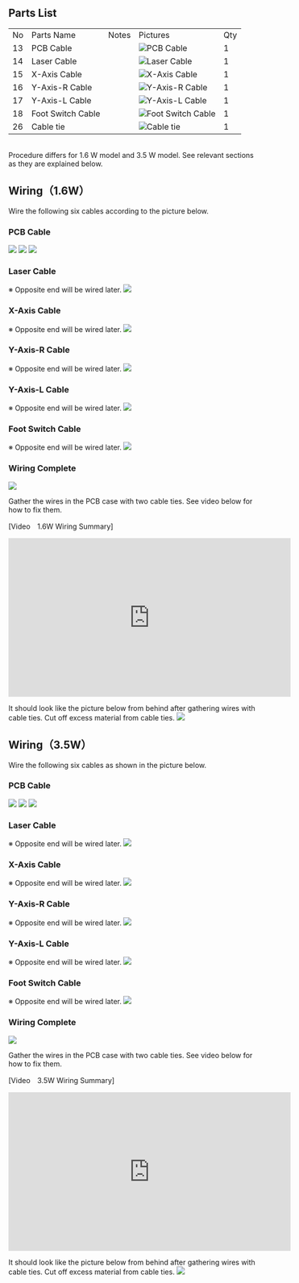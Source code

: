 ## Parts List
<table class="packing-list">
<tbody>
<tr>
<td>No</td>
<td>Parts Name</td>
<td>Notes</td>
<td class="packing-img">Pictures</td>
<td>Qty</td>
</tr>
<tr>
<td>13</td>
<td>PCB Cable</td>
<td></td>
<td><img src="./images/07/kp7-1.jpg" alt="PCB Cable"></td>
<td>1</td>
</tr>
<tr>
<td>14</td>
<td>Laser Cable</td>
<td></td>
<td><img src="./images/07/kp7-2.jpg" alt="Laser Cable"></td>
<td>1</td>
</tr>
<tr>
<td>15</td>
<td>X-Axis Cable</td>
<td></td>
<td><img src="./images/07/kp7-4.jpg" alt="X-Axis Cable"></td>
<td>1</td>
</tr>
<tr>
<td>16</td>
<td>Y-Axis-R Cable</td>
<td></td>
<td><img src="./images/07/kp7-3.jpg" alt="Y-Axis-R Cable"></td>
<td>1</td>
</tr>
<tr>
<td>17</td>
<td>Y-Axis-L Cable</td>
<td></td>
<td><img src="./images/07/kp7-5.jpg" alt="Y-Axis-L Cable"></td>
<td>1</td>
</tr>
<tr>
<td>18</td>
<td>Foot Switch Cable</td>
<td></td>
<td><img src="./images/07/kp7-6.jpg" alt="Foot Switch Cable"></td>
<td>1</td>
</tr>
<tr>
<td>26</td>
<td>Cable tie</td>
<td></td>
<td><img src="./images/07/kp7-7.jpg" alt="Cable tie"></td>
<td>1</td>
</tr>
</tbody>
</table>

<br>
Procedure differs for 1.6 W model and 3.5 W model. See relevant sections as they are explained below.

## Wiring（1.6W）
Wire the following six cables according to the picture below.

### PCB Cable
<img src="./images/07/mini-1000mm_07_01.jpg">

<img src="./images/07/mini-1000mm_07_02.jpg">

<img src="./images/07/mini-1000mm_07_03.jpg">

### Laser Cable  
※ Opposite end will be wired later.
<img src="./images/07/mini-1000mm_07_04.jpg">

### X-Axis Cable  
※ Opposite end will be wired later.
<img src="./images/07/mini-1000mm_07_05.jpg">

### Y-Axis-R Cable  
※ Opposite end will be wired later.
<img src="./images/07/mini-1000mm_07_06.jpg">

### Y-Axis-L Cable  
※ Opposite end will be wired later.
<img src="./images/07/mini-1000mm_07_07.jpg">

### Foot Switch Cable  
※ Opposite end will be wired later.
<img src="./images/07/mini-1000mm_07_08.jpg">

### Wiring Complete
<img src="./images/07/mini-1000mm_07_09.jpg">

Gather the wires in the PCB case with two cable ties. See video below for how to fix them.

[Video　1.6W Wiring Summary]

<div class="iframe-content">
<iframe width="560" height="315" src="https://www.youtube.com/********" frameborder="0" allow="accelerometer; autoplay; encrypted-media; gyroscope; picture-in-picture" allowfullscreen></iframe>
</div>

It should look like the picture below from behind after gathering wires with cable ties. Cut off excess material from cable ties.
<img src="./images/07/mini-1000mm_07_10.jpg">

##  Wiring（3.5W）
Wire the following six cables as shown in the picture below.

### PCB Cable
<img src="./images/07/mini-1000mm_07_12.jpg">

<img src="./images/07/mini-1000mm_07_13.jpg">

<img src="./images/07/mini-1000mm_07_14.jpg">

### Laser Cable  
※ Opposite end will be wired later.
<img src="./images/07/mini-1000mm_07_15.jpg">

### X-Axis Cable  
※ Opposite end will be wired later.
<img src="./images/07/mini-1000mm_07_16.jpg">

### Y-Axis-R Cable  
※ Opposite end will be wired later.
<img src="./images/07/mini-1000mm_07_17.jpg">

### Y-Axis-L Cable  
※ Opposite end will be wired later.
<img src="./images/07/mini-1000mm_07_18.jpg">

### Foot Switch Cable  
※ Opposite end will be wired later.
<img src="./images/07/mini-1000mm_07_19.jpg">

### Wiring Complete
<img src="./images/07/mini-1000mm_07_20.jpg">

Gather the wires in the PCB case with two cable ties. See video below for how to fix them.

[Video　3.5W Wiring Summary]

<div class="iframe-content">
<iframe width="560" height="315" src="https://www.youtube.com/********" frameborder="0" allow="accelerometer; autoplay; encrypted-media; gyroscope; picture-in-picture" allowfullscreen></iframe>
</div>

It should look like the picture below from behind after gathering wires with cable ties. Cut off excess material from cable ties.
<img src="./images/07/mini-1000mm_07_10.jpg">
